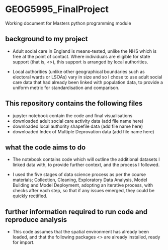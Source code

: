 # GEOG5995_FinalProject
Working document for Masters python programming module

## background to my project
* Adult social care in England is means-tested, unlike the NHS which is free at the point of contact. Where individuals are eligible for state support (that is, <>), this support is arranged by local authorities. 

* Local authorities (unlike other geographical boundaries such as electoral wards or LSOAs) vary in size and so I chose to use adult social care data that had already been linked with population data, to provide a uniform metric for standardisation and comparison.

## This repository contains the following files
* jupyter notebook contain the code and final visualisations
* downloaded adult social care activity data (add file name here)
* downloaded local authority shapefile data (add file name here)
* downloaded Index of Multiple Deprovation data (add file name here)

## what the code aims to do
* The notebook contains code which will outline the additional datasets I linked data with, to provide further context, and the process I followed.

* I used the five stages of data science process as per the course materials; Collection, Cleaning, Exploratory Data Analysis, Model Building and Model Deployment, adopting an iterative process, with checks after each step, so that if any issues emerged, they could be quickly rectified.
  
## further information required to run code and reproduce analysis
* This code assumes that the spatial environment has already been loaded, and that the following packages <> are already installed, ready for import.

